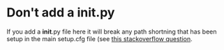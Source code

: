 # Don't add a **init**.py

If you add a **init**.py file here it will break any path shortning that has been setup in the
main setup.cfg file (see [this stackoverflow question](https://stackoverflow.com/questions/63464555/create-name-space-package-that-contains-standalone-installable-sub-packages/63465830#63465830).
